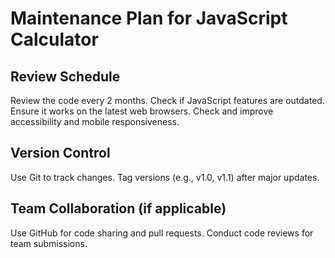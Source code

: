 # Maintenance Plan for JavaScript Calculator

## Review Schedule
 Review the code every 2 months.
 Check if JavaScript features are outdated.
 Ensure it works on the latest web browsers.
 Check and improve accessibility and mobile responsiveness.

## Version Control
 Use Git to track changes.
 Tag versions (e.g., v1.0, v1.1) after major updates.

## Team Collaboration (if applicable)
 Use GitHub for code sharing and pull requests.
 Conduct code reviews for team submissions.
